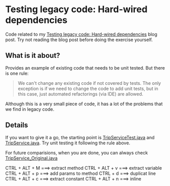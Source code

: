 Testing legacy code: Hard-wired dependencies
============================================

Code related to my [Testing legacy code: Hard-wired dependencies][1] blog post. Try not reading the blog post before doing the exercise yourself.

What is it about?
-----------------

Provides an example of existing code that needs to be unit tested. But there is one rule:

> We can't change any existing code if not covered by tests. The only exception is if we need to change the code to add unit tests, but in this case, just automated refactorings (via IDE) are allowed. 

Although this is a very small piece of code, it has a lot of the problems that we find in legacy code. 

Details
-------

If you want to give it a go, the starting point is [TripServiceTest.java][3] and [TripService.java][4]. Try unit testing it following the rule above.

For future comparisions, when you are done, you can always check [TripService_Original.java][2]


CTRL + ALT + M ===> extract method
CTRL + ALT + v ===> extract variable
CTRL + ALT + p ===> add params to method
CTRL + d       ===> duplicat line
CTRL + ALT + c ===> extract constant
CTRL + ALT + n ===> inline 

[1]: http://codurance.com/2011/07/16/testing-legacy-hard-wired-dependencies/ "Testing legacy code: Hard-wired dependencies blog post"
[2]: https://github.com/sandromancuso/trip-service-kata/blob/master/java/trip-service-kata/src/main/java/org/craftedsw/tripservicekata/TripService_Original.java "TripService_Original.java"
[3]: https://github.com/sandromancuso/trip-service-kata/blob/master/java/trip-service-kata/src/test/java/org/craftedsw/tripservicekata/TripServiceTest.java "TripServiceTest.java"
[4]: https://github.com/sandromancuso/trip-service-kata/blob/master/java/trip-service-kata/src/main/java/org/craftedsw/tripservicekata/trip/TripService.java "TripService.java"
